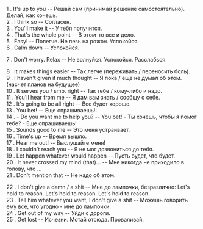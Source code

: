 1 . It's up to you -- Решай сам (принимай решение самостоятельно). Делай, как хочешь.  
2 . I think so -- Согласен.  
3 . You'll make it -- У тебя получится.  
4 . That's the whole point -- В этом-то все и дело.  
5 . Easy! -- Полегче. Не лезь на рожон. Успокойся.  
6 . Calm down -- Успокойся.
<!--SR:!2023-12-06,1,230-->
7 . Don't worry. Relax -- He волнуйся. Успокойся. Расслабься.
<!--SR:!2023-12-08,3,250-->
8 . It makes things easier -- Так легче (переживать / переносить боль).  
9 . I haven't given it much thought -- Я пока / еще не думал об этом. (насчет планов на будущее)  
10 . It serves you / smb. right -- Так тебе / кому-либо и надо.  
11 . You'll hear from me -- Я дам вам знать / сообщу о себе.  
12 . It's going to be all right -- Все будет хорошо.  
13 . You bet! -- Еще спрашиваешь!:  
14 . - Do you want me to help you? -- You bet! - Ты хочешь, чтобы я помог тебе? - Еще спрашиваешь!  
15 . Sounds good to me -- Это меня устраивает.  
16 . Time's up -- Время вышло.  
17 . Hear me out! -- Выслушайте меня!  
18 . I couldn't reach you -- Я не мог дозвониться до тебя.  
19 . Let happen whatever would happen -- Пусть будет, что будет.  
20 . It never crossed my mind (that)... -- Мне никогда не приходило в голову, что ...  
21 . Don't mention that -- Не надо об этом.
<!--SR:!2023-12-06,1,230-->
22 . I don't give a damn / a shit -- Мне до лампочки, безразлично: Let's hold to reason. Let's hold to reason. Let's hold to reason.  
23 . Tell him whatever you want, I don't give a shit -- Можешь говорить ему все, что угодно - мне до лампочки.  
24 . Get out of my way -- Уйди с дороги.  
25 . Get lost -- Исчезни. Мотай отсюда. Проваливай.